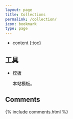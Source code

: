 ```yaml
---
layout: page
title: Collections
permalink: /collection/
icon: bookmark
type: page
---
```


* content
{:toc}

## 工具

* [模板](https://github.com/Gaohaoyang/gaohaoyang.github.io)

    本站模板。



## Comments

{% include comments.html %}

